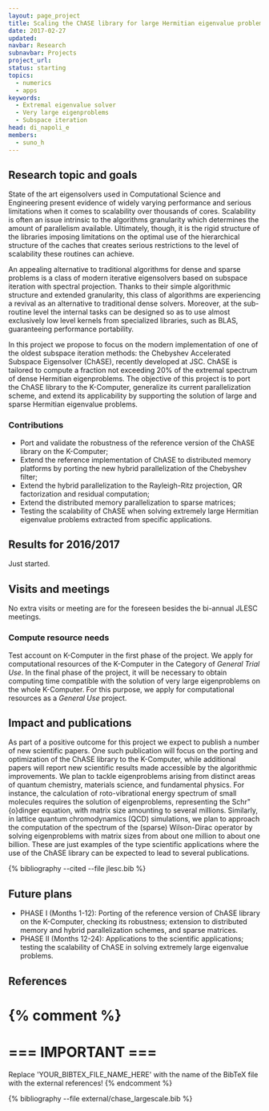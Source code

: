 ```yaml
---
layout: page_project
title: Scaling the ChASE library for large Hermitian eigenvalue problems
date: 2017-02-27
updated:
navbar: Research
subnavbar: Projects
project_url:
status: starting
topics:
  - numerics
  - apps
keywords:
  - Extremal eigenvalue solver
  - Very large eigenproblems
  - Subspace iteration
head: di_napoli_e
members: 
  - suno_h
---
```


## Research topic and goals

State of the art eigensolvers used in Computational Science and Engineering present evidence of widely varying performance and serious
limitations when it comes to scalability over thousands of
cores. Scalability is often an issue intrinsic to the algorithms
granularity which determines the amount of parallelism
available. Ultimately, though, it is the rigid structure of the
libraries imposing limitations on the optimal use of the hierarchical
structure of the caches that creates serious restrictions to the level
of scalability these routines can achieve.

An appealing alternative to traditional algorithms for dense and
sparse problems is a class of modern iterative eigensolvers based on
subspace iteration with spectral projection. Thanks to their simple
algorithmic structure and extended granularity, this class of
algorithms are experiencing a revival as an alternative to traditional
dense solvers. Moreover, at the sub-routine level the internal tasks
can be designed so as to use almost exclusively low level kernels from
specialized libraries, such as BLAS, guaranteeing performance
portability.

In this project we propose to focus on the modern implementation of
one of the oldest subspace iteration methods: the Chebyshev
Accelerated Subspace Eigensolver (ChASE), recently developed at
JSC. ChASE is tailored to compute a fraction not exceeding 20\% of the
extremal spectrum of dense Hermitian eigenproblems. The objective of this
project is to port the ChASE library to the K-Computer, generalize its
current parallelization scheme, and extend its applicability by
supporting the solution of large and sparse Hermitian eigenvalue problems. 


### Contributions

* Port and validate the robustness of the reference version of the ChASE library on the K-Computer;
* Extend the reference implementation of ChASE to distributed memory platforms by porting the new hybrid parallelization of the Chebyshev filter;
* Extend the hybrid parallelization to the Rayleigh-Ritz projection, QR factorization and residual computation;
* Extend the distributed memory parallelization to sparse matrices;
* Testing the scalability of ChASE when solving extremely large Hermitian eigenvalue problems extracted from specific applications.

## Results for 2016/2017

Just started.

## Visits and meetings

No extra visits or meeting are for the foreseen besides the bi-annual JLESC meetings.

### Compute resource needs

Test account on K-Computer in the first phase of the project. We 
apply for computational resources of the K-Computer in the Category 
of *General Trial Use*. In the final phase of the project, it will be 
necessary to obtain computing
time compatible with the solution of very large eigenproblems on the
whole K-Computer. For this purpose, we apply for computational resources as a *General 
Use* project.

## Impact and publications

As part of a positive outcome for this project we expect to publish a
number of new scientific papers. One such publication will focus on
the porting and optimization of the ChASE library to the K-Computer,
while additional papers will report new scientific results made
accessible by the algorithmic improvements. We plan to tackle
eigenproblems arising from distinct areas of quantum chemistry,
materials science, and fundamental physics. For instance, the
calculation of roto-vibrational energy spectrum of small molecules
requires the solution of eigenproblems, representing the
Schr\"{o}dinger equation, with matrix size amounting to several
millions. Similarly, in lattice quantum chromodynamics (QCD)
simulations, we plan to approach the computation of the spectrum of
the (sparse) Wilson-Dirac operator by solving eigenproblems with
matrix sizes from about one million to about one billion. These are
just examples of the type scientific applications where the use of the
ChASE library can be expected to lead to several publications.

<!--
{% comment %}
=============================
== CITING OWN PUBLICATIONS ==
=============================

You can list your own publications below in case you did not cite them in the text
(which you should do, though).
Use the Liquid citing syntax as explained in the wiki:
https://github.com/JLESC/jlesc.github.io/wiki/Markup-Language#cite-and-list-publications
Remember to use the `--file jlesc.bib` with the `cite` tag.

=====================================
== START HERE WITH YOUR ADDITIONAL REFERENCES ==
{% endcomment %}



{% comment %}
== NO MORE BELOW THIS ==
========================
{% endcomment %}
-->

{% bibliography --cited --file jlesc.bib %}


## Future plans

* PHASE I (Months 1-12): Porting of the reference version of ChASE library on the K-Computer, checking its robustness;  extension to distributed memory and hybrid parallelization schemes, and 
sparse matrices.
* PHASE II (Months 12-24): Applications to the scientific applications; testing the scalability of ChASE in solving extremely large eigenvalue problems.


## References

{% comment %}
=================
=== IMPORTANT ===
=================

Replace 'YOUR_BIBTEX_FILE_NAME_HERE' with the name of the BibTeX file with the external references!
{% endcomment %}

{% bibliography --file external/chase_largescale.bib %}
